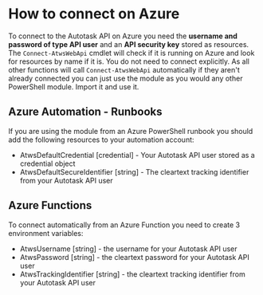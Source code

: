 # How to connect on Azure

To connect to the Autotask API on Azure you need the **username and password of type API user** and an **API security key** stored as resources. The `Connect-AtwsWebApi` cmdlet will check if it is running on Azure and look for resources by name if it is. You do not need to connect explicitly. As all other functions will call `Connect-AtwsWebApi` automatically if they aren't already connected you can just use the module as you would any other PowerShell module. Import it and use it.

## Azure Automation - Runbooks

If you are using the module from an Azure PowerShell runbook you should add the following resources to your automation account:

* AtwsDefaultCredential [credential] - Your Autotask API user stored as a credential object
* AtwsDefaultSecureIdentifier [string] - The cleartext tracking identifier from your Autotask API user

## Azure Functions

To connect automatically from an Azure Function you need to create 3 environment variables:

* AtwsUsername [string] - the username for your Autotask API user
* AtwsPassword [string] - the cleartext password for your Autotask API user
* AtwsTrackingIdentifier [string] - the cleartext tracking identifier from your Autotask API user

